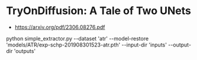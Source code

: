 # TryOnDiffusion: A Tale of Two UNets
- https://arxiv.org/pdf/2306.08276.pdf

python simple_extractor.py --dataset 'atr' --model-restore 'models/ATR/exp-schp-201908301523-atr.pth' --input-dir 'inputs' --output-dir 'outputs'